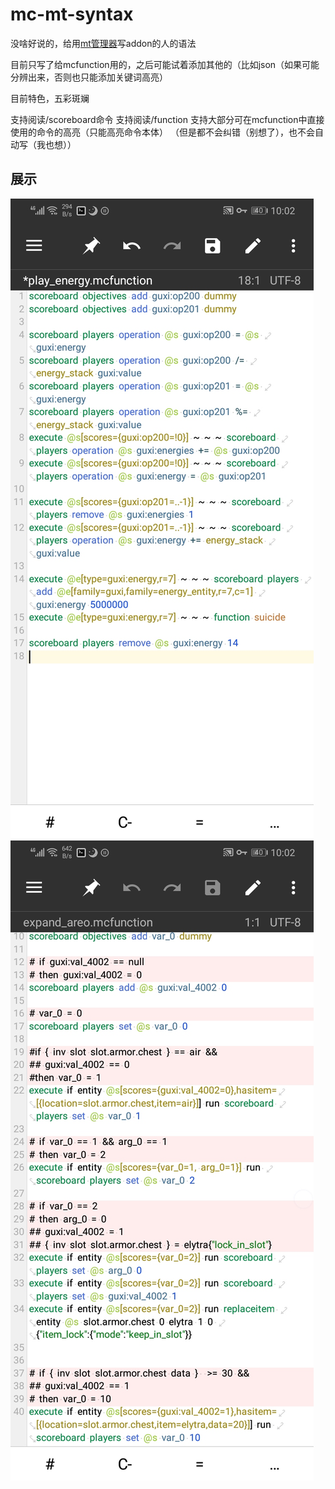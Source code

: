 # mc-mt-syntax

没啥好说的，给用[mt管理器](https://www.coolapk.com/apk/bin.mt.plus)写addon的人的语法

目前只写了给mcfunction用的，之后可能试着添加其他的（比如json（如果可能分辨出来，否则也只能添加关键词高亮）

目前特色，五彩斑斓



支持阅读/scoreboard命令
支持阅读/function
支持大部分可在mcfunction中直接使用的命令的高亮（只能高亮命令本体）
（但是都不会纠错（别想了），也不会自动写（我也想））

## 展示

![展示图1](./1.jpg)
![展示图2](./2.jpg)
